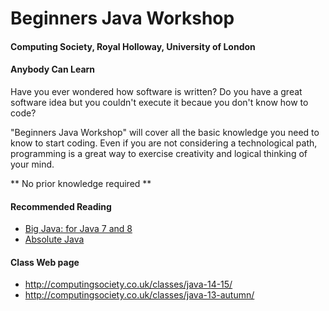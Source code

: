 Beginners Java Workshop
=======================
#### Computing Society, Royal Holloway, University of London

#### Anybody Can Learn 
Have you ever wondered how software is written?
Do you have a great software idea but you couldn't execute it becaue you don't know how to code? 

"Beginners Java Workshop" will cover all the basic knowledge you need to know to start coding. 
Even if you are not considering a technological path, programming is a great way to exercise creativity and logical thinking of your mind. 

** No prior knowledge required ** 

#### Recommended Reading
 - [Big Java: for Java 7 and 8]
 - [Absolute Java]

#### Class Web page
 - http://computingsociety.co.uk/classes/java-14-15/
 - http://computingsociety.co.uk/classes/java-13-autumn/

[Big Java: for Java 7 and 8]: http://www.amazon.co.uk/Big-Java-For/dp/047055309X/
[Absolute Java]: http://www.amazon.co.uk/Absolute-Java-MyProgrammingLab-Walter-Savitch/dp/0273764845/
